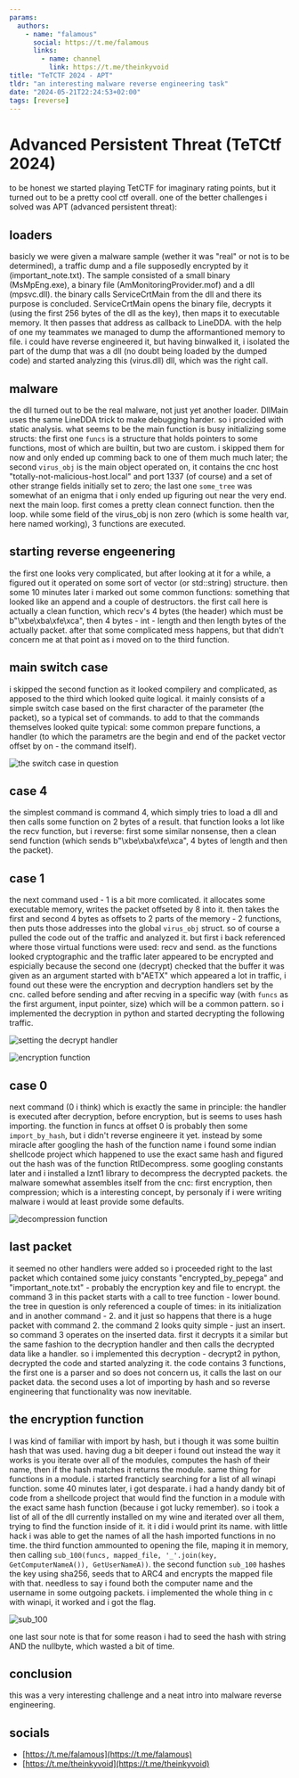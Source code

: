 ```yaml
---
params:
  authors:
    - name: "falamous"
      social: https://t.me/falamous
      links:
        - name: channel
          link: https://t.me/theinkyvoid
title: "TeTCTF 2024 - APT"
tldr: "an interesting malware reverse engineering task"
date: "2024-05-21T22:24:53+02:00"
tags: [reverse]
---
```


# Advanced Persistent Threat (TeTCtf 2024)

to be honest we started playing TetCTF for imaginary rating points, but it turned out to be a pretty cool ctf overall. one of the better challenges i solved was APT (advanced persistent threat):

## loaders
basicly we were given a malware sample (wether it was "real" or not is to be determined), a traffic dump and a file supposedly encrypted by it (important_note.txt). The sample consisted of a small binary (MsMpEng.exe), a binary file (AmMonitoringProvider.mof) and a dll (mpsvc.dll). the binary calls ServiceCrtMain from the dll and there its purpose is concluded. ServiceCrtMain opens the binary file, decrypts it (using the first 256 bytes of the dll as the key), then maps it to executable memory. It then passes that address as callback to LineDDA. with the help of one my teammates we managed to dump the afformantioned memory to file. i could have reverse engineered it, but having binwalked it, i isolated the part of the dump that was a dll (no doubt being loaded by the dumped code) and started analyzing this (virus.dll) dll, which was the right call.

## malware
the dll turned out to be the real malware, not just yet another loader. DllMain uses the same LineDDA trick to make debugging harder. so i procided with static analysis. what seems to be the main function is busy initializing some structs: the first one `funcs` is a structure that holds pointers to some functions, most of which are builtin, but two are custom. i skipped them for now and only ended up comming back to one of them much much later; the second `virus_obj` is the main object operated on, it contains the cnc host "totally-not-malicious-host.local" and port 1337 (of course) and a set of other strange fields initially set to zero; the last one `some_tree` was somewhat of an enigma that i only ended up figuring out near the very end. next the main loop. first comes a pretty clean connect function. then the loop. while some field of the virus_obj is non zero (which is some health var, here named working), 3 functions are executed.

## starting reverse engeenering
the first one looks very complicated, but after looking at it for a while, a figured out it operated on some sort of vector (or std::string) structure. then some 10 minutes later i marked out some common functions: something that looked like an append and a couple of destructors. the first call here is actually a clean function, which recv's 4 bytes (the header) which must be b"\xbe\xba\xfe\xca", then 4 bytes - int - length and then length bytes of the actually packet. after that some complicated mess happens, but that didn't concern me at that point as i moved on to the third function.

## main switch case
i skipped the second function as it looked compilery and complicated, as apposed to the third which looked quite logical. it mainly consists of a simple switch case based on the first character of the parameter (the packet), so a typical set of commands. to add to that the commands themselves looked quite typical: some common prepare functions, a handler (to which the parametrs are the begin and end of the packet vector offset by on - the command itself).

![the switch case in question](switch_case.png)

## case 4
the simplest command is command 4, which simply tries to load a dll and then calls some function on 2 bytes of a result. that function looks a lot like the recv function, but i reverse: first some similar nonsense, then a clean send function (which sends b"\xbe\xba\xfe\xca", 4 bytes of length and then the packet).

## case 1
the next command used - 1 is a bit more comlicated. it allocates some executable memory, writes the packet offseted by 8 into it. then takes the first and second 4 bytes as offsets to 2 parts of the memory - 2 functions, then puts those addresses into the global `virus_obj` struct. so of course a pulled the code out of the traffic and analyzed it. but first i back referenced where those virtual functions were used: recv and send. as the functions looked cryptographic and the traffic later appeared to be encrypted and espicially because the second one (decrypt) checked that the buffer it was given as an argument started with b"AETX" which appeared a lot in traffic, i found out these were the encryption and decryption handlers set by the cnc. called before sending and after recving in a specific way (with `funcs` as the first argument, input pointer, size) which will be a common pattern. so i implemented the decryption in python and started decrypting the following traffic.

![setting the decrypt handler](set_decrypt_handler.png)

![encryption function](encryption_function.png)

## case 0
next command (0 i think) which is exactly the same in principle: the handler is executed after decryption, before encryption, but is seems to uses hash importing. the function in funcs at offset 0 is probably then some `import_by_hash`, but i didn't reverse engineere it yet. instead by some miracle after googling the hash of the function name i found some indian shellcode project which happened to use the exact same hash and figured out the hash was of the function RtlDecompress. some googling constants later and i installed a lznt1 library to decompress the decrypted packets. the malware somewhat assembles itself from the cnc: first encryption, then compression; which is a interesting concept, by personaly if i were writing malware i would at least provide some defaults.

![decompression function](decompression_function.png)

## last packet
it seemed no other handlers were added so i proceeded right to the last packet which contained some juicy constants "encrypted_by_pepega" and "important_note.txt" - probably the encryption key and file to encrypt. the command 3 in this packet starts with a call to tree function - lower bound. the tree in question is only referenced a couple of times: in its initialization and in another command - 2. and it just so happens that there is a huge packet with command 2. the command 2 looks quity simple - just an insert. so command 3 operates on the inserted data. first it decrypts it a similar but the same fashion to the decryption handler and then calls the decrypted data like a handler. so i implemented this decryption - decrypt2 in python, decrypted the code and started analyzing it. the code contains 3 functions, the first one is a parser and so does not concern us, it calls the last on our packet data. the second uses a lot of importing by hash and so reverse engineering that functionality was now inevitable.

## the encryption function
I was kind of familiar with import by hash, but i though it was some builtin hash that was used. having dug a bit deeper i found out instead the way it works is you iterate over all of the modules, computes the hash of their name, then if the hash matches it returns the module. same thing for functions in a module. i started francticly searching for a list of all winapi function. some 40 minutes later, i got desparate. i had a handy dandy bit of code from a shellcode project that would find the function in a module with the exact same hash function (because i got lucky remember). so i took a list of all of the dll currently installed on my wine and iterated over all them, trying to find the function inside of it. it i did i would print its name. with little hack i was able to get the names of all the hash imported functions in no time. the third function ammounted to opening the file, maping it in memory, then calling `sub_100(funcs, mapped_file, '_'.join(key, GetComputerNameA()), GetUserNameA))`. the second function `sub_100` hashes the key using sha256, seeds that to ARC4 and encrypts the mapped file with that. needless to say i found both the computer name and the username in some outgoing packets. i implemented the whole thing in c with winapi, it worked and i got the flag.

![sub_100](sub_100.png)

one last sour note is that for some reason i had to seed the hash with string AND the nullbyte, which wasted a bit of time.

## conclusion
this was a very interesting challenge and a neat intro into malware reverse engineering.

## socials
- [https://t.me/falamous](https://t.me/falamous)
- [https://t.me/theinkyvoid](https://t.me/theinkyvoid)
